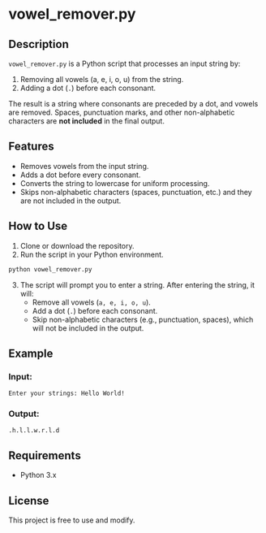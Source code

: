 # **vowel_remover.py**

## **Description**
`vowel_remover.py` is a Python script that processes an input string by:
1. Removing all vowels (a, e, i, o, u) from the string.
2. Adding a dot (`.`) before each consonant.

The result is a string where consonants are preceded by a dot, and vowels are removed. Spaces, punctuation marks, and other non-alphabetic characters are **not included** in the final output.

## **Features**
- Removes vowels from the input string.
- Adds a dot before every consonant.
- Converts the string to lowercase for uniform processing.
- Skips non-alphabetic characters (spaces, punctuation, etc.) and they are not included in the output.

## **How to Use**

1. Clone or download the repository.
2. Run the script in your Python environment.

```bash
python vowel_remover.py
```

3. The script will prompt you to enter a string. After entering the string, it will:
   - Remove all vowels (`a, e, i, o, u`).
   - Add a dot (`.`) before each consonant.
   - Skip non-alphabetic characters (e.g., punctuation, spaces), which will not be included in the output.

## **Example**

### Input:
```
Enter your strings: Hello World!
```

### Output:
```
.h.l.l.w.r.l.d
```

## **Requirements**
- Python 3.x

## License
This project is free to use and modify.